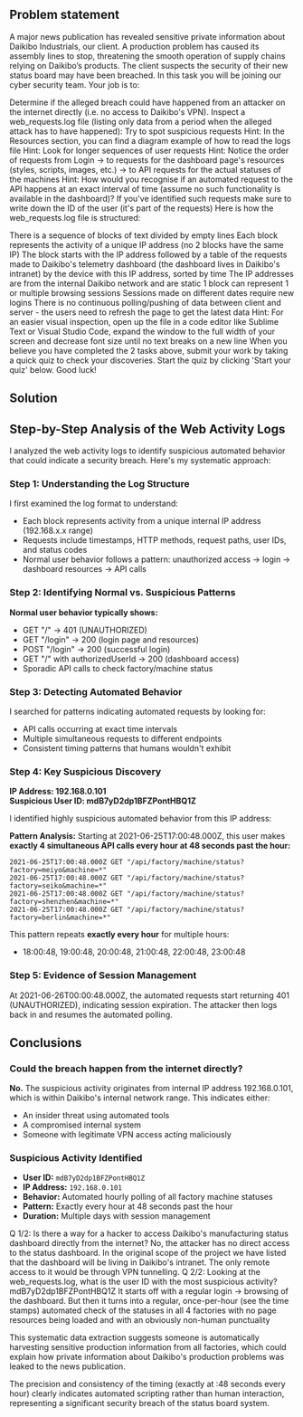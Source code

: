## Problem statement
A major news publication has revealed sensitive private information about Daikibo Industrials, our client. A production problem has caused its assembly lines to stop, threatening the smooth operation of supply chains relying on Daikibo’s products. The client suspects the security of their new status board may have been breached.
In this task you will be joining our cyber security team. Your job is to:

Determine if the alleged breach could have happened from an attacker on the internet directly (i.e. no access to Daikibo's VPN).
Inspect a web_requests.log file (listing only data from a period when the alleged attack has to have happened):
Try to spot suspicious requests
Hint: In the Resources section, you can find a diagram example of how to read the logs file
Hint: Look for longer sequences of user requests
Hint: Notice the order of requests from Login → to requests for the dashboard page's resources (styles, scripts, images, etc.) → to API requests for the actual statuses of the machines
Hint: How would you recognise if an automated request to the API happens at an exact interval of time (assume no such functionality is available in the dashboard)?
If you've identified such requests make sure to write down the ID of the user (it's part of the requests)
Here is how the web_requests.log file is structured:

There is a sequence of blocks of text divided by empty lines
Each block represents the activity of a unique IP address (no 2 blocks have the same IP)
The block starts with the IP address followed by a table of the requests made to Daikibo's telemetry dashboard (the dashboard lives in Daikibo's intranet) by the device with this IP address, sorted by time
The IP addresses are from the internal Daikibo network and are static
1 block can represent 1 or multiple browsing sessions
Sessions made on different dates require new logins
There is no continuous polling/pushing of data between client and server - the users need to refresh the page to get the latest data
Hint: For an easier visual inspection, open up the file in a code editor like Sublime Text or Visual Studio Code, expand the window to the full width of your screen and decrease font size until no text breaks on a new line
When you believe you have completed the 2 tasks above, submit your work by taking a quick quiz to check your discoveries. Start the quiz by clicking 'Start your quiz' below. Good luck!
## Solution
## Step-by-Step Analysis of the Web Activity Logs

I analyzed the web activity logs to identify suspicious automated behavior that could indicate a security breach. Here's my systematic approach:

### Step 1: Understanding the Log Structure
I first examined the log format to understand:
- Each block represents activity from a unique internal IP address (192.168.x.x range)
- Requests include timestamps, HTTP methods, request paths, user IDs, and status codes
- Normal user behavior follows a pattern: unauthorized access → login → dashboard resources → API calls

### Step 2: Identifying Normal vs. Suspicious Patterns

**Normal user behavior typically shows:**
- GET "/" → 401 (UNAUTHORIZED) 
- GET "/login" → 200 (login page and resources)
- POST "/login" → 200 (successful login)
- GET "/" with authorizedUserId → 200 (dashboard access)
- Sporadic API calls to check factory/machine status

### Step 3: Detecting Automated Behavior

I searched for patterns indicating automated requests by looking for:
- API calls occurring at exact time intervals
- Multiple simultaneous requests to different endpoints
- Consistent timing patterns that humans wouldn't exhibit

### Step 4: Key Suspicious Discovery

**IP Address: 192.168.0.101**  
**Suspicious User ID: mdB7yD2dp1BFZPontHBQ1Z**

I identified highly suspicious automated behavior from this IP address:

**Pattern Analysis:**
Starting at 2021-06-25T17:00:48.000Z, this user makes **exactly 4 simultaneous API calls every hour at 48 seconds past the hour:**

```
2021-06-25T17:00:48.000Z GET "/api/factory/machine/status?factory=meiyo&machine=*"
2021-06-25T17:00:48.000Z GET "/api/factory/machine/status?factory=seiko&machine=*" 
2021-06-25T17:00:48.000Z GET "/api/factory/machine/status?factory=shenzhen&machine=*"
2021-06-25T17:00:48.000Z GET "/api/factory/machine/status?factory=berlin&machine=*"
```

This pattern repeats **exactly every hour** for multiple hours:
- 18:00:48, 19:00:48, 20:00:48, 21:00:48, 22:00:48, 23:00:48

### Step 5: Evidence of Session Management

At 2021-06-26T00:00:48.000Z, the automated requests start returning 401 (UNAUTHORIZED), indicating session expiration. The attacker then logs back in and resumes the automated polling.

## Conclusions

### Could the breach happen from the internet directly?
**No.** The suspicious activity originates from internal IP address 192.168.0.101, which is within Daikibo's internal network range. This indicates either:
- An insider threat using automated tools
- A compromised internal system
- Someone with legitimate VPN access acting maliciously

### Suspicious Activity Identified
- **User ID:** `mdB7yD2dp1BFZPontHBQ1Z`
- **IP Address:** `192.168.0.101` 
- **Behavior:** Automated hourly polling of all factory machine statuses
- **Pattern:** Exactly every hour at 48 seconds past the hour
- **Duration:** Multiple days with session management

Q 1/2: Is there a way for a hacker to access Daikibo's manufacturing status dashboard directly from the internet?
No, the attacker has no direct access to the status dashboard.
In the original scope of the project we have listed that the dashboard will be living in Daikibo's intranet. The only remote access to it would be through VPN tunnelling.
Q 2/2: Looking at the web_requests.log, what is the user ID with the most suspicious activity?
mdB7yD2dp1BFZPontHBQ1Z
It starts off with a regular login -> browsing of the dashboard. But then it turns into a regular, once-per-hour (see the time stamps) automated check of the statuses in all 4 factories with no page resources being loaded and with an obviously non-human punctuality


This systematic data extraction suggests someone is automatically harvesting sensitive production information from all factories, which could explain how private information about Daikibo's production problems was leaked to the news publication.

The precision and consistency of the timing (exactly at :48 seconds every hour) clearly indicates automated scripting rather than human interaction, representing a significant security breach of the status board system.
